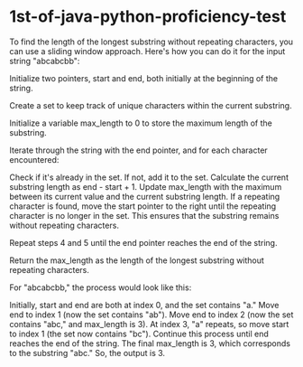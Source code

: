 # 1st-of-java-python-proficiency-test

To find the length of the longest substring without repeating characters, you can use a sliding window approach. Here's how you can do it for the input string "abcabcbb":

Initialize two pointers, start and end, both initially at the beginning of the string.

Create a set to keep track of unique characters within the current substring.

Initialize a variable max_length to 0 to store the maximum length of the substring.

Iterate through the string with the end pointer, and for each character encountered:

Check if it's already in the set. If not, add it to the set.
Calculate the current substring length as end - start + 1.
Update max_length with the maximum between its current value and the current substring length.
If a repeating character is found, move the start pointer to the right until the repeating character is no longer in the set. This ensures that the substring remains without repeating characters.

Repeat steps 4 and 5 until the end pointer reaches the end of the string.

Return the max_length as the length of the longest substring without repeating characters.

For "abcabcbb," the process would look like this:

Initially, start and end are both at index 0, and the set contains "a."
Move end to index 1 (now the set contains "ab").
Move end to index 2 (now the set contains "abc," and max_length is 3).
At index 3, "a" repeats, so move start to index 1 (the set now contains "bc").
Continue this process until end reaches the end of the string.
The final max_length is 3, which corresponds to the substring "abc." So, the output is 3.




